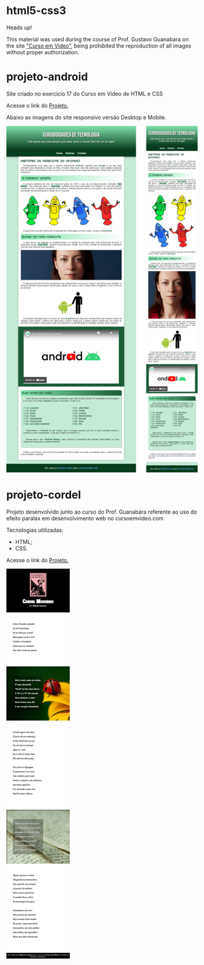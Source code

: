 # html5-css3
Heads up! 

This material was used during the course of Prof. Gustavo Guanabara on the site <a href="https://www.cursoemvideo.com" target="_blank">"Curso em Vídeo"</a>, being prohibited the reproduction of all images without proper authorization. 


# projeto-android
Site criado no exercício 17 do Curso em Video de HTML e CSS

Acesse o link do <a target="_blank" href="https://robertojunnior.github.io/projeto-android/">Projeto.</a>

Abaixo as imagens do site responsivo versão Desktop e Mobile.

<img id="p1" src="https://github.com/robertojunnior/Html_Css_JavaScript/blob/main/Desafios/d010/mockup_page/site%20projeto%20android%20mobile%20desktop.png?raw=true" alt="D and M">

# projeto-cordel
Projeto desenvolvido junto ao curso do Prof. Guanabara referente ao uso do efeito paralax em desenvolvimento web no cursoemvideo.com

Tecnologias utilizadas:

- HTML;
- CSS.

Acesse o link do <a href="https://robertojunnior.github.io/projeto-cordel/" target="_blank">Projeto.</a>

<a href="https://robertojunnior.github.io/projeto-cordel/" target="_blank"><img src="https://github.com/robertojunnior/projeto-cordel/blob/main/imagens/projeto-cordel-picture.png?raw=true" alt="imagem-do-projeto"></a>
